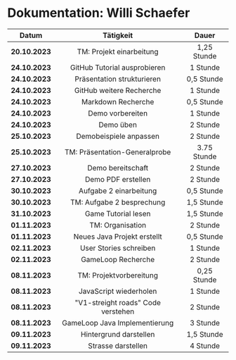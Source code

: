 # Dokumentation: Willi Schaefer

|     Datum      |               Tätigkeit                |    Dauer    
|:--------------:|:--------------------------------------:|:-----------:|
| **20.10.2023** |  TM: Projekt einarbeitung              | 1,25 Stunde |
| **24.10.2023** |  GitHub Tutorial ausprobieren          |    1 Stunde |
| **24.10.2023** |  Präsentation strukturieren            |  0,5 Stunde |
| **24.10.2023** |  GitHub weitere Recherche              |    1 Stunde |
| **24.10.2023** |  Markdown Recherche                    |  0,5 Stunde |
| **24.10.2023** |  Demo vorbereiten                      |    1 Stunde |
| **24.10.2023** |  Demo üben                             |    2 Stunde |
| **25.10.2023** |  Demobeispiele anpassen                |    2 Stunde |
| **25.10.2023** |  TM: Präsentation-Generalprobe         | 3.75 Stunde |
| **27.10.2023** |  Demo bereitschaft                     |    2 Stunde |
| **27.10.2023** |  Demo PDF erstellen                    |    2 Stunde |
| **30.10.2023** |  Aufgabe 2 einarbeitung                |  0,5 Stunde |
| **30.10.2023** |  TM: Aufgabe 2 besprechung             |  1,5 Stunde |
| **31.10.2023** |  Game Tutorial lesen                   |  1,5 Stunde |
| **01.11.2023** |  TM: Organisation                      |    2 Stunde |
| **01.11.2023** |  Neues Java Projekt erstellt           |  0,5 Stunde |
| **02.11.2023** |  User Stories schreiben                |    1 Stunde |
| **02.11.2023** |  GameLoop Recherche                    |    2 Stunde |
| **08.11.2023** |  TM: Projektvorbereitung               | 0,25 Stunde |
| **08.11.2023** |  JavaScript wiederholen                |    1 Stunde |
| **08.11.2023** |  "V1-streight roads" Code verstehen    |    2 Stunde |
| **08.11.2023** |  GameLoop Java Implementierung         |    3 Stunde |
| **09.11.2023** |  Hintergrund darstellen                |  1,5 Stunde |
| **09.11.2023** |  Strasse darstellen                    |    4 Stunde |
